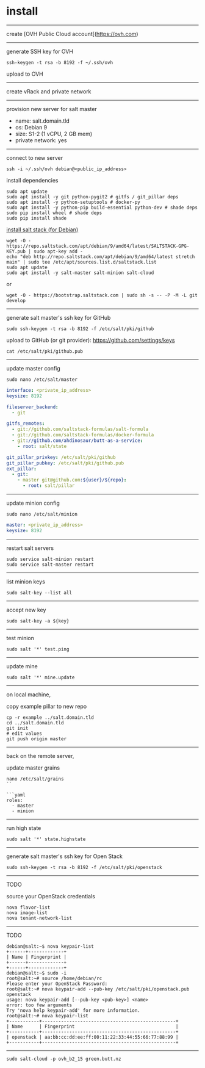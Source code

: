 # install

---

create [OVH Public Cloud account[(https://ovh.com)

---

generate SSH key for OVH

```shell
ssh-keygen -t rsa -b 8192 -f ~/.ssh/ovh
```

upload to OVH

---

create vRack and private network

---

provision new server for salt master

- name: salt.domain.tld
- os: Debian 9
- size: S1-2 (1 vCPU, 2 GB mem)
- private network: yes

---

connect to new server

```shell
ssh -i ~/.ssh/ovh debian@<public_ip_address>
```

install dependencies

```shell
sudo apt update
sudo apt install -y git python-pygit2 # gitfs / git_pillar deps
sudo apt install -y python-setuptools # docker-py
sudo apt install -y python-pip build-essential python-dev # shade deps
sudo pip install wheel # shade deps
sudo pip install shade
```

[install salt stack (for Debian)](https://repo.saltstack.com/#debian)

```shell
wget -O - https://repo.saltstack.com/apt/debian/9/amd64/latest/SALTSTACK-GPG-KEY.pub | sudo apt-key add -
echo "deb http://repo.saltstack.com/apt/debian/9/amd64/latest stretch main" | sudo tee /etc/apt/sources.list.d/saltstack.list
sudo apt update
sudo apt install -y salt-master salt-minion salt-cloud
```

or

```shell
wget -O - https://bootstrap.saltstack.com | sudo sh -s -- -P -M -L git develop
```


---

generate salt master's ssh key for GitHub

```shell
sudo ssh-keygen -t rsa -b 8192 -f /etc/salt/pki/github
```

upload to GitHub (or git provider): https://github.com/settings/keys

```shell
cat /etc/salt/pki/github.pub
```

---

update master config

```shell
sudo nano /etc/salt/master
```

```yaml
interface: <private_ip_address>
keysize: 8192

fileserver_backend:
  - git

gitfs_remotes:
  - git://github.com/saltstack-formulas/salt-formula
  - git://github.com/saltstack-formulas/docker-formula
  - git://github.com/ahdinosaur/butt-as-a-service:
    - root: salt/state

git_pillar_privkey: /etc/salt/pki/github
git_pillar_pubkey: /etc/salt/pki/github.pub
ext_pillar:
  - git:
    - master git@github.com:${user}/${repo}:
      - root: salt/pillar
```

---

update minion config

```shell
sudo nano /etc/salt/minion
```

```yml
master: <private_ip_address>
keysize: 8192
```

---

restart salt servers

```shell
sudo service salt-minion restart
sudo service salt-master restart
```

---

list minion keys

```shell
sudo salt-key --list all
```

---

accept new key

```shell
sudo salt-key -a ${key}
```

---

test minion

```shell
sudo salt '*' test.ping
```

---

update mine

```shell
sudo salt '*' mine.update
```

---

on local machine,

copy example pillar to new repo

```shell
cp -r example ../salt.domain.tld
cd ../salt.domain.tld
git init
# edit values
git push origin master
```

---

back on the remote server,

update master grains

```shell
nano /etc/salt/grains
``

```yaml
roles:
  - master
  - minion
```

---

run high state

```shell
sudo salt '*' state.highstate
```

---


generate salt master's ssh key for Open Stack

```shell
sudo ssh-keygen -t rsa -b 8192 -f /etc/salt/pki/openstack
```

---

TODO

source your OpenStack credentials

```
nova flavor-list
nova image-list
nova tenant-network-list
```

---

TODO

```
debian@salt:~$ nova keypair-list
+------+-------------+
| Name | Fingerprint |
+------+-------------+
+------+-------------+
debian@salt:~$ sudo -i
root@salt:~# source /home/debian/rc 
Please enter your OpenStack Password: 
root@salt:~# nova keypair-add --pub-key /etc/salt/pki/openstack.pub openstack
usage: nova keypair-add [--pub-key <pub-key>] <name>
error: too few arguments
Try 'nova help keypair-add' for more information.
root@salt:~# nova keypair-list
+-----------+-------------------------------------------------+
| Name      | Fingerprint                                     |
+-----------+-------------------------------------------------+
| openstack | aa:bb:cc:dd:ee:ff:00:11:22:33:44:55:66:77:88:99 |
+-----------+-------------------------------------------------+
```

---


```shell
sudo salt-cloud -p ovh_b2_15 green.butt.nz
```

